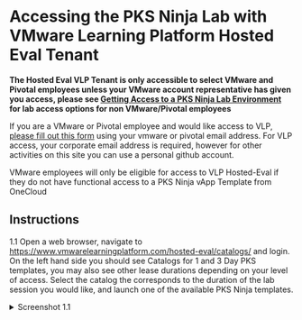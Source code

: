 # Accessing the PKS Ninja Lab with VMware Learning Platform Hosted Eval Tenant

**The Hosted Eval VLP Tenant is only accessible to select VMware and Pivotal employees unless your VMware account representative has given you access, please see [Getting Access to a PKS Ninja Lab Environment](https://github.com/CNA-Tech/PKS-Ninja/tree/master/Courses/GetLabAccess-LA8528) for lab access options for non VMware/Pivotal employees**

If you are a VMware or Pivotal employee and would like access to VLP, [please fill out this form](https://goo.gl/forms/SXRsAxXMC1gbZ2zk2) using your vmware or pivotal email address. For VLP access, your corporate email address is required, however for other activities on this site you can use a personal github account.

VMware employees will only be eligible for access to VLP Hosted-Eval if they do not have functional access to a PKS Ninja vApp Template from OneCloud

## Instructions

1.1 Open a web browser, navigate to https://www.vmwarelearningplatform.com/hosted-eval/catalogs/ and login. On the left hand side you should see Catalogs for 1 and 3 Day PKS templates, you may also see other lease durations depending on your level of access. Select the catalog the corresponds to the duration of the lab session you would like,  and launch one of the available PKS Ninja templates.

<details><summary>Screenshot 1.1</summary>
<img src="Images/2018-12-24-17-50-53.png">
</details>
<br/>
